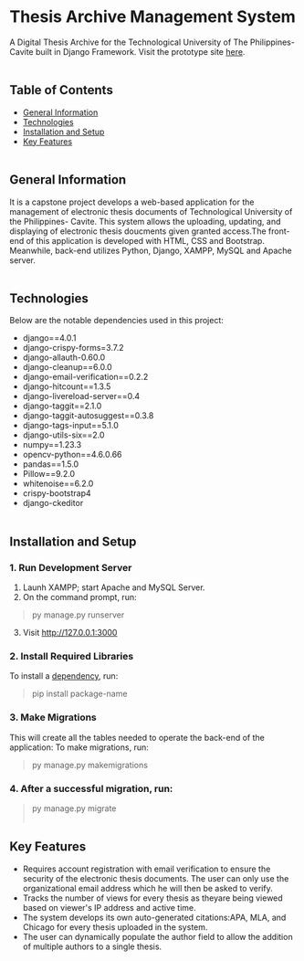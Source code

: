 # Thesis Archive Management System
A Digital Thesis Archive for the Technological University of The Philippines- Cavite built in Django Framework. Visit the prototype site [here](https://thesisarchive.pythonanywhere.com). <br/><br/>
## Table of Contents
- [General Information](#general-information)
- [Technologies](#technologies)
- [Installation and Setup](#installation-and-setup)
- [Key Features](#key-features)
<br/><br/>
## General Information
It is a capstone project develops a web-based application for the management of electronic thesis documents of Technological University of the Philippines- Cavite. This system allows the uploading, updating, and displaying of electronic thesis doucments given granted access.The front-end of this application is developed with HTML, CSS and Bootstrap. Meanwhile, back-end utilizes Python, Django, XAMPP, MySQL and Apache server. 
<br/><br/>
## Technologies
Below are the notable dependencies used in this project:
- django==4.0.1
- django-crispy-forms=3.7.2
- django-allauth-0.60.0
- django-cleanup==6.0.0
- django-email-verification==0.2.2
- django-hitcount==1.3.5
- django-livereload-server==0.4
- django-taggit==2.1.0
- django-taggit-autosuggest==0.3.8
- django-tags-input==5.1.0
- django-utils-six==2.0
- numpy==1.23.3
- opencv-python==4.6.0.66
- pandas==1.5.0
- Pillow==9.2.0
- whitenoise==6.2.0
- crispy-bootstrap4
- django-ckeditor
<br/><br/>
## Installation and Setup
### 1. Run Development Server
1. Launh XAMPP; start Apache and MySQL Server.
2. On the command prompt, run:
> py manage.py runserver
3. Visit http://127.0.0.1:3000

### 2. Install Required Libraries
To install a [dependency](#technologies), run:
> pip install package-name

### 3. Make Migrations
This will create all the tables needed to operate the back-end of the application:
To make migrations, run:
> py manage.py makemigrations

### 4. After a successful migration, run:
> py manage.py migrate
<br/><br/>
## Key Features
- Requires account registration with email verification to ensure the security of the electronic thesis documents. The user can only use the organizational email address which he will then be asked to verify.
- Tracks the number of views for every thesis as theyare being viewed based on viewer's IP address and active time.
- The system develops its own auto-generated citations:APA, MLA, and Chicago for every thesis uploaded in the system.
- The user can dynamically populate the author field to allow the addition of multiple authors to a single thesis.


